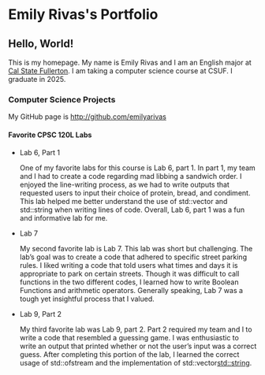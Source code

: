 
# Emily Rivas's Portfolio

## Hello, World!

This is my homepage.  My name is Emily Rivas and I am an English major at [Cal State Fullerton](http://www.fullerton.edu/). I am taking a computer science course at CSUF. I graduate in 2025.

### Computer Science Projects

My GitHub page is http://github.com/emilyarivas

#### Favorite CPSC 120L Labs

- Lab 6, Part 1

    One of my favorite labs for this course is Lab 6, part 1. In part 1, my team and I had to create a code regarding mad libbing a sandwich order. I enjoyed the line-writing process, as we had to write outputs that requested users to input their choice of protein, bread, and condiment. This lab helped me better understand the use of std::vector and std::string when writing lines of code. Overall, Lab 6, part 1  was a fun and informative lab for me.

- Lab 7

    My second favorite lab is Lab 7. This lab was short but challenging. The lab’s goal was to create a code that adhered to specific street parking rules. I liked writing a code that told users what times and days it is appropriate to park on certain streets. Though it was difficult to call functions in the two different codes, I learned how to write Boolean Functions and arithmetic operators. Generally speaking, Lab 7 was a tough yet insightful process that I valued. 

- Lab 9, Part 2

    My third favorite lab was Lab 9, part 2. Part 2 required my team and I to write a code that resembled a guessing game. I was enthusiastic to write an output that printed whether or not the user’s input was a correct guess. After completing this portion of the lab, I learned the correct usage of std::ofstream and the implementation of std::vector<std::string>.

